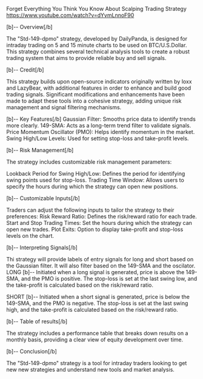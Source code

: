 Forget Everything You Think You Know About Scalping Trading Strategy
https://www.youtube.com/watch?v=dYvmLnnoF90

[b]-- Overview[/b]

The "Std-149-dpmo" strategy, developed by DailyPanda, is designed for intraday trading on 5 and 15 minute charts to be used on BTC/U.S.Dollar. This strategy combines several technical analysis tools to create a robust trading system that aims to provide reliable buy and sell signals.

[b]-- Credit[/b]

This strategy builds upon open-source indicators originally written by loxx and LazyBear, with additional features in order to enhance and build good trading signals. Significant modifications and enhancements have been made to adapt these tools into a cohesive strategy, adding unique risk management and signal filtering mechanisms.

[b]-- Key Features[/b]
Gaussian Filter: Smooths price data to identify trends more clearly.
149-SMA: Acts as a long-term trend filter to validate signals.
Price Momentum Oscillator (PMO): Helps identify momentum in the market.
Swing High/Low Levels: Used for setting stop-loss and take-profit levels.


[b]-- Risk Management[/b]

The strategy includes customizable risk management parameters:

Lookback Period for Swing High/Low: Defines the period for identifying swing points used for stop-loss.
Trading Time Window: Allows users to specify the hours during which the strategy can open new positions.


[b]-- Customizable Inputs[/b]

Traders can adjust the following inputs to tailor the strategy to their preferences:
Risk Reward Ratio: Defines the risk/reward ratio for each trade.
Start and Stop Trading Times: Set the hours during which the strategy can open new trades.
Plot Exits: Option to display take-profit and stop-loss levels on the chart.

[b]-- Interpreting Signals[/b]

Thi strategy will provide labels of entry signals for long and short based on the Gaussian filter.
It will also filter based on the 149-SMA and the oscilator.
LONG [b]-- Initiated when a long signal is generated, price is above the 149-SMA, and the PMO is positive. The stop-loss is set at the last swing low, and the take-profit is calculated based on the risk/reward ratio.

SHORT [b]-- Initiated when a short signal is generated, price is below the 149-SMA, and the PMO is negative. The stop-loss is set at the last swing high, and the take-profit is calculated based on the risk/reward ratio.


[b]-- Table of results[/b]

The strategy includes a performance table that breaks down results on a monthly basis, providing a clear view of equity development over time.

[b]-- Conclusion[/b]

The "Std-149-dpmo" strategy is a tool for intraday traders looking to get new new strategies and understand new tools and market analysis.